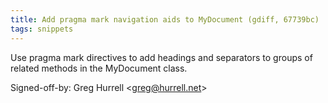 ```yaml
---
title: Add pragma mark navigation aids to MyDocument (gdiff, 67739bc)
tags: snippets
---
```


Use pragma mark directives to add headings and separators to groups of related methods in the MyDocument class.

Signed-off-by: Greg Hurrell &lt;greg@hurrell.net&gt;
